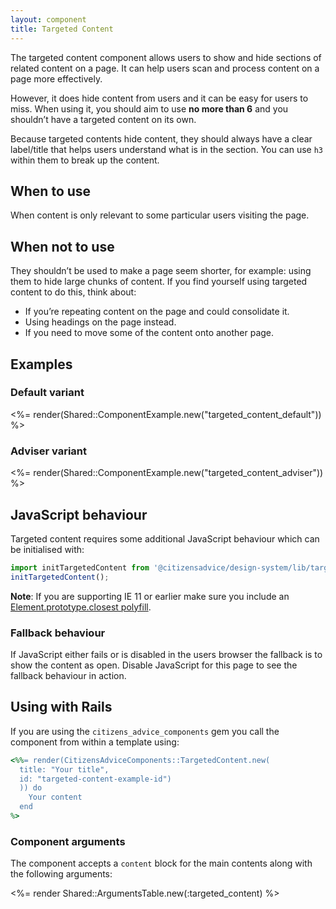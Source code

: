 ```yaml
---
layout: component
title: Targeted Content
---
```


The targeted content component allows users to show and hide sections of related content on a page. It can help users scan and process content on a page more effectively.

However, it does hide content from users and it can be easy for users to miss. When using it, you should aim to use **no more than 6** and you shouldn’t have a targeted content on its own.

Because targeted contents hide content, they should always have a clear label/title that helps users understand what is in the section. You can use `h3` within them to break up the content.

## When to use

When content is only relevant to some particular users visiting the page.

## When not to use

They shouldn’t be used to make a page seem shorter, for example: using them to hide large chunks of content.
If you find yourself using targeted content to do this, think about:

- If you’re repeating content on the page and could consolidate it.
- Using headings on the page instead.
- If you need to move some of the content onto another page.

## Examples

### Default variant

<%= render(Shared::ComponentExample.new("targeted_content_default")) %>

### Adviser variant

<%= render(Shared::ComponentExample.new("targeted_content_adviser")) %>

## JavaScript behaviour

Targeted content requires some additional JavaScript behaviour which can be initialised with:

```js
import initTargetedContent from '@citizensadvice/design-system/lib/targeted-content';
initTargetedContent();
```

**Note**: If you are supporting IE 11 or earlier make sure you include an [Element.prototype.closest polyfill](https://www.npmjs.com/package/element-closest).

### Fallback behaviour

If JavaScript either fails or is disabled in the users browser the fallback is to show the content as open. Disable JavaScript for this page to see the fallback behaviour in action.

## Using with Rails

If you are using the `citizens_advice_components` gem you call the component from within a template using:

```rb
<%%= render(CitizensAdviceComponents::TargetedContent.new(
  title: "Your title",
  id: "targeted-content-example-id")
  )) do
    Your content
  end
%>
```

### Component arguments

The component accepts a `content` block for the main contents along with the following arguments:

<%= render Shared::ArgumentsTable.new(:targeted_content) %>
